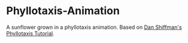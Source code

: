 # Phyllotaxis-Animation
A sunflower grown in a phyllotaxis animation. Based on [Dan Shiffman's Phyllotaxis Tutorial](https://thecodingtrain.com/CodingChallenges/030-phyllotaxis.html).
